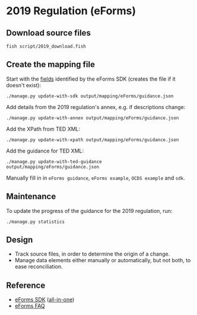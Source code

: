 # 2019 Regulation (eForms)

## Download source files

    fish script/2019_download.fish

## Create the mapping file

Start with the [fields](https://docs.ted.europa.eu/eforms/0.6.0/fields/index.html) identified by the eForms SDK (creates the file if it doesn't exist):

    ./manage.py update-with-sdk output/mapping/eForms/guidance.json

Add details from the 2019 regulation's annex, e.g. if descriptions change:

    ./manage.py update-with-annex output/mapping/eForms/guidance.json

Add the XPath from TED XML:

    ./manage.py update-with-xpath output/mapping/eForms/guidance.json

Add the guidance for TED XML:

    ./manage.py update-with-ted-guidance output/mapping/eForms/guidance.json

Manually fill in in `eForms guidance`, `eForms example`, `OCDS example` and `sdk`.

## Maintenance

To update the progress of the guidance for the 2019 regulation, run:

    ./manage.py statistics

## Design

* Track source files, in order to determine the origin of a change.
* Manage data elements either manually or automatically, but not both, to ease reconciliation.

## Reference

* [eForms SDK](https://docs.ted.europa.eu/eforms/0.6.0/) ([all-in-one](https://docs.ted.europa.eu/eforms/0.6.0/schema/all-in-one.html))
* [eForms FAQ](https://docs.ted.europa.eu/home/eforms/FAQ/index.html)
